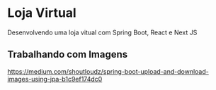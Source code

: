 # Loja Virtual
Desenvolvendo uma loja vitual com Spring Boot, React e Next JS

## Trabalhando com Imagens
https://medium.com/shoutloudz/spring-boot-upload-and-download-images-using-jpa-b1c9ef174dc0







